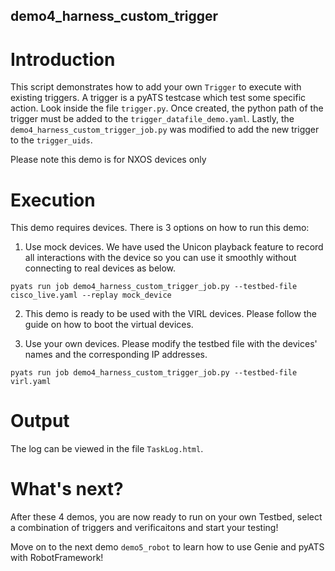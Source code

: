 ## demo4_harness_custom_trigger

# Introduction

This script demonstrates how to add your own `Trigger` to execute with existing
triggers. A trigger is a pyATS testcase which test some specific action. Look
inside the file `trigger.py`. Once created, the python path of the trigger must
be added to the `trigger_datafile_demo.yaml`.  Lastly, the
`demo4_harness_custom_trigger_job.py` was modified to add the new trigger to the
`trigger_uids`.

Please note this demo is for NXOS devices only

# Execution

This demo requires devices. There is 3 options on how to run this demo:

1) Use mock devices. We have used the Unicon playback feature to record all
   interactions with the device so you can use it smoothly without connecting
   to real devices as below.

```
pyats run job demo4_harness_custom_trigger_job.py --testbed-file cisco_live.yaml --replay mock_device
```

2) This demo is ready to be used with the VIRL devices. Please follow the guide
   <here> on how to boot the virtual devices.

3) Use your own devices. Please modify the testbed file with the devices'
   names and the corresponding IP addresses.

```
pyats run job demo4_harness_custom_trigger_job.py --testbed-file virl.yaml
```

# Output

The log can be viewed in the file `TaskLog.html`.

# What's next?

After these 4 demos, you are now ready to run on your own Testbed, select a
combination of triggers and verificaitons and start your testing!

Move on to the next demo `demo5_robot` to learn how to use Genie and pyATS with
RobotFramework!
